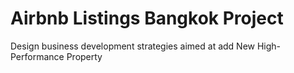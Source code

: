Airbnb Listings Bangkok Project
==============================

Design business development strategies aimed at add New High-Performance Property
